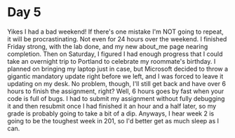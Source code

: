 # Day 5

Yikes I had a bad weekend! If there's one mistake I'm NOT going to repeat, it will be procrastinating. Not even for 24 hours over the weekend. I finished Friday strong, with the lab done, and my new about_me page nearing completion. Then on Saturday, I figured I had enough progress that I could take an overnight trip to Portland to celebrate my roommate's birthday. I planned on bringing my laptop just in case, but Microsoft decided to throw a gigantic mandatory update right before we left, and I was forced to leave it updating on my desk. No problem, though, I'll still get back and have over 6 hours to finish the assignment, right? Well, 6 hours goes by fast when your code is full of bugs. I had to submit my assignment without fully debugging it and then resubmit once I had finished it an hour and a half later, so my grade is probably going to take a bit of a dip. Anyways, I hear week 2 is going to be the toughest week in 201, so I'd better get as much sleep as I can.
